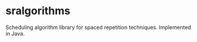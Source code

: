 sralgorithms
============

Scheduling algorithm library for spaced repetition techniques. Implemented in Java.
